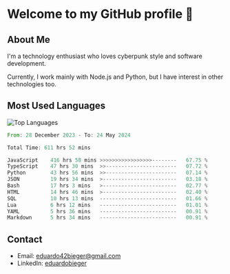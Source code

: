 # Welcome to my GitHub profile 👋

## About Me
I'm a technology enthusiast who loves cyberpunk style and software development.

Currently, I work mainly with Node.js and Python, but I have interest in other technologies too.

## Most Used Languages
![Top Languages](https://github-readme-stats.vercel.app/api/top-langs/?username=eduardobieger&layout=compact&theme=radical)

<!--START_SECTION:waka-->

```rust
From: 28 December 2023 - To: 24 May 2024

Total Time: 611 hrs 52 mins

JavaScript    416 hrs 58 mins >>>>>>>>>>>>>>>>>--------   67.75 %
TypeScript    47 hrs 30 mins  >>-----------------------   07.72 %
Python        43 hrs 56 mins  >>-----------------------   07.14 %
JSON          19 hrs 34 mins  >------------------------   03.18 %
Bash          17 hrs 3 mins   >------------------------   02.77 %
HTML          14 hrs 46 mins  >------------------------   02.40 %
SQL           10 hrs 13 mins  -------------------------   01.66 %
Lua           6 hrs 12 mins   -------------------------   01.01 %
YAML          5 hrs 36 mins   -------------------------   00.91 %
Markdown      5 hrs 34 mins   -------------------------   00.91 %
```

<!--END_SECTION:waka-->

## Contact
- Email: eduardo42bieger@gmail.com 
- LinkedIn: [eduardobieger](https://www.linkedin.com/in/eduardo-bieger/)

